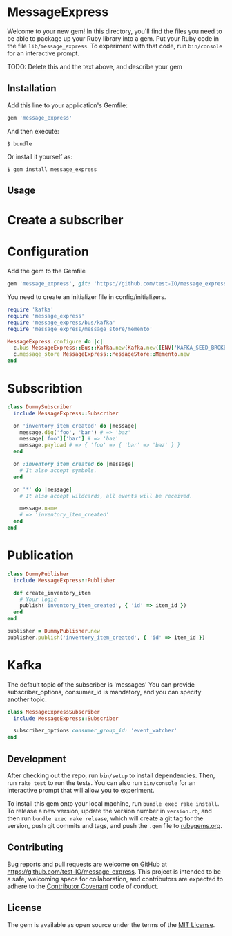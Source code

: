 # MessageExpress

Welcome to your new gem! In this directory, you'll find the files you need to be able to package up your Ruby library into a gem. Put your Ruby code in the file `lib/message_express`. To experiment with that code, run `bin/console` for an interactive prompt.

TODO: Delete this and the text above, and describe your gem

## Installation

Add this line to your application's Gemfile:

```ruby
gem 'message_express'
```

And then execute:

    $ bundle

Or install it yourself as:

    $ gem install message_express

## Usage

# Create a subscriber

# Configuration

  Add the gem to the Gemfile

  ```ruby
  gem 'message_express', git: 'https://github.com/test-IO/message_express'
  ```

  You need to create an initializer file in config/initializers.

  ```ruby
  require 'kafka'
  require 'message_express'
  require 'message_express/bus/kafka'
  require 'message_express/message_store/memento'

  MessageExpress.configure do |c|
    c.bus MessageExpress::Bus::Kafka.new(Kafka.new([ENV['KAFKA_SEED_BROKER']]))
    c.message_store MessageExpress::MessageStore::Memento.new
  end
  ```

# Subscribtion

  ```ruby
  class DummySubscriber
    include MessageExpress::Subscriber

    on 'inventory_item_created' do |message|
      message.dig('foo', 'bar') # => 'baz'
      message['foo']['bar'] # => 'baz'
      message.payload # => { 'foo' => { 'bar' => 'baz' } }
    end

    on :inventory_item_created do |message|
      # It also accept symbols.
    end

    on '*' do |message|
      # It also accept wildcards, all events will be received.

      message.name
      # => 'inventory_item_created'
    end
  end
  ```

  # Publication
  ```ruby
  class DummyPublisher
    include MessageExpress::Publisher

    def create_inventory_item
      # Your logic
      publish('inventory_item_created', { 'id' => item_id })
    end
  end

  publisher = DummyPublisher.new
  publisher.publish('inventory_item_created', { 'id' => item_id })

  ```

  # Kafka
  The default topic of the subscriber is 'messages'
  You can provide subscriber_options, consumer_id is mandatory, and you can specify another topic.

  ```ruby
  class MessageExpressSubscriber
    include MessageExpress::Subscriber

    subscriber_options consumer_group_id: 'event_watcher'
  end
  ```

## Development

After checking out the repo, run `bin/setup` to install dependencies. Then, run `rake test` to run the tests. You can also run `bin/console` for an interactive prompt that will allow you to experiment.

To install this gem onto your local machine, run `bundle exec rake install`. To release a new version, update the version number in `version.rb`, and then run `bundle exec rake release`, which will create a git tag for the version, push git commits and tags, and push the `.gem` file to [rubygems.org](https://rubygems.org).

## Contributing

Bug reports and pull requests are welcome on GitHub at https://github.com/test-IO/message_express. This project is intended to be a safe, welcoming space for collaboration, and contributors are expected to adhere to the [Contributor Covenant](http://contributor-covenant.org) code of conduct.

## License

The gem is available as open source under the terms of the [MIT License](https://opensource.org/licenses/MIT).
